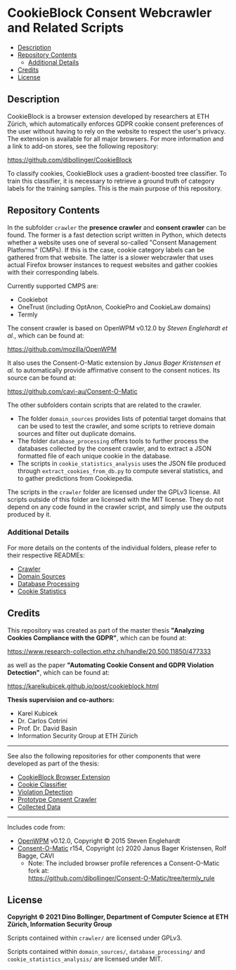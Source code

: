 # CookieBlock Consent Webcrawler and Related Scripts

* [Description](#description)
* [Repository Contents](#repository-contents)
  * [Additional Details](#additional-details)
* [Credits](#credits)
* [License](#license)

## Description

CookieBlock is a browser extension developed by researchers at ETH Zürich, 
which automatically enforces GDPR cookie consent preferences of the user without 
having to rely on the website to respect the user's privacy. The extension is 
available for all major browsers. For more information and a link to add-on stores, 
see the following repository: 

https://github.com/dibollinger/CookieBlock

To classify cookies, CookieBlock uses a gradient-boosted tree classifier. To train this 
classifier, it is necessary to retrieve a ground truth of category labels for the training 
samples. This is the main purpose of this repository.

## Repository Contents

In the subfolder `crawler` the __presence crawler__ and __consent crawler__ can be found. 
The former is a fast detection script written in Python, which detects whether a website
uses one of several so-called "Consent Management Platforms" (CMPs). If this is the case, 
cookie category labels can be gathered from that website. The latter is a slower webcrawler
that uses actual Firefox browser instances to request websites and gather cookies with their
corresponding labels.

Currently supported CMPS are:
* Cookiebot
* OneTrust (including OptAnon, CookiePro and CookieLaw domains)
* Termly

The consent crawler is based on OpenWPM v0.12.0 by _Steven Englehardt et al._, which can be found at: 

https://github.com/mozilla/OpenWPM

It also uses the Consent-O-Matic extension by _Janus Bager Kristensen et al._ to automatically 
provide affirmative consent to the consent notices. Its source can be found at: 

https://github.com/cavi-au/Consent-O-Matic

The other subfolders contain scripts that are related to the crawler.
* The folder `domain_sources` provides lists of potential target domains that can be used to
  test the crawler, and some scripts to retrieve domain sources and filter out duplicate domains.
* The folder `database_processing` offers tools to further process the databases collected by the 
  consent crawler, and to extract a JSON formatted file of each unique cookie in the database.
* The scripts in `cookie_statistics_analysis` uses the JSON file produced through 
  `extract_cookies_from_db.py` to compute several statistics, and to gather predictions from
  Cookiepedia.

The scripts in the `crawler` folder are licensed under the GPLv3 license. All scripts outside of
this folder are licensed with the MIT license. They do not depend on any code found in the crawler 
script, and simply use the outputs produced by it.

### Additional Details
For more details on the contents of the individual folders, please refer to their respective READMEs:
* [Crawler](crawler/README.md)
* [Domain Sources](domain_sources/README.md)
* [Database Processing](database_processing/README.md)
* [Cookie Statistics](cookie_statistics_analysis/README.md)

## Credits

This repository was created as part of the master thesis __"Analyzing Cookies Compliance with the GDPR"__, 
which can be found at:

https://www.research-collection.ethz.ch/handle/20.500.11850/477333

as well as the paper __"Automating Cookie Consent and GDPR Violation Detection"__, which can be found at:

https://karelkubicek.github.io/post/cookieblock.html

__Thesis supervision and co-authors:__
* Karel Kubicek
* Dr. Carlos Cotrini
* Prof. Dr. David Basin
* Information Security Group at ETH Zürich

---
See also the following repositories for other components that were developed as part of the thesis:

* [CookieBlock Browser Extension](https://github.com/dibollinger/CookieBlock)
* [Cookie Classifier](https://github.com/dibollinger/CookieBlock-Consent-Classifier)
* [Violation Detection](https://github.com/dibollinger/CookieBlock-Other-Scripts)
* [Prototype Consent Crawler](https://github.com/dibollinger/CookieBlock-Crawler-Prototype)
* [Collected Data](https://drive.google.com/drive/folders/1P2ikGlnb3Kbb-FhxrGYUPvGpvHeHy5ao)

---
Includes code from:

* [OpenWPM](https://github.com/mozilla/OpenWPM) v0.12.0, Copyright © 2015 Steven Englehardt
* [Consent-O-Matic](https://github.com/cavi-au/Consent-O-Matic) r154, Copyright (c) 2020 Janus Bager Kristensen, Rolf Bagge, CAVI
    * Note: The included browser profile references a Consent-O-Matic fork at:  
      https://github.com/dibollinger/Consent-O-Matic/tree/termly_rule

## License

__Copyright © 2021 Dino Bollinger, Department of Computer Science at ETH Zürich, Information Security Group__

Scripts contained within `crawler/` are licensed under GPLv3. 

Scripts contained within `domain_sources/`, `database_processing/` and `cookie_statistics_analysis/` are licensed under MIT.
